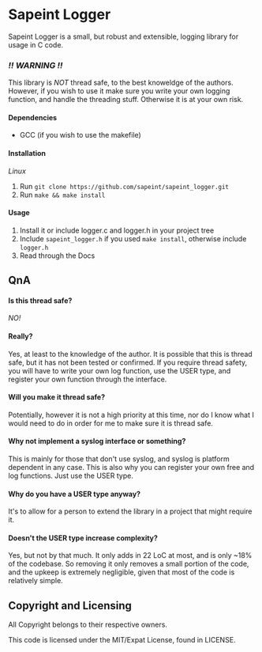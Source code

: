# Sapeint Logger  

  Sapeint Logger is a small, but robust and extensible, logging library for usage in C code. 

### _!! WARNING !!_  
This library is _NOT_ thread safe, to the best knoweldge of the authors. However, if you wish to use it make sure you write your own logging function, and handle the threading stuff. Otherwise it is at your own risk.


#### Dependencies  
* GCC (if you wish to use the makefile)

#### Installation
_Linux_
1. Run `git clone https://github.com/sapeint/sapeint_logger.git`
2. Run `make && make install`

#### Usage
1. Install it or include logger.c and logger.h in your project tree
2. Include `sapeint_logger.h` if you used `make install`, otherwise include `logger.h`
3. Read through the Docs

## QnA

#### Is this thread safe?  
*NO!* 

#### Really?  
Yes, at least to the knowledge of the author. It is possible that this is thread safe, but it has not been tested or confirmed. If you require thread safety, you will have to write your own log function, use the USER type, and register your own function through the interface.

#### Will you make it thread safe?  
Potentially, however it is not a high priority at this time, nor do I know what I would need to do in order for me to make sure it is thread safe.

#### Why not implement a syslog interface or something?  
This is mainly for those that don't use syslog, and syslog is platform dependent in any case. This is also why you can register your own free and log functions. Just use the USER type.

#### Why do you have a USER type anyway?  
It's to allow for a person to extend the library in a project that might require it. 

#### Doesn't the USER type increase complexity?  
Yes, but not by that much. It only adds in 22 LoC at most, and is only ~18% of the codebase. So removing it only removes a small portion of the code, and the upkeep is extremely negligible, given that most of the code is relatively simple.

## Copyright and Licensing  
All Copyright belongs to their respective owners. 

This code is licensed under the MIT/Expat License, found in LICENSE.
